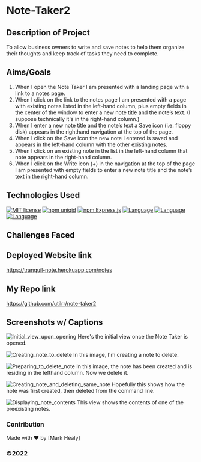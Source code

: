 # Note-Taker2

## Description of Project
To allow business owners to write and save notes to help them organize their thoughts and keep track of tasks they need to complete.

## Aims/Goals
1. When I open the Note Taker I am presented with a landing page with a link to a notes page.
2. When I click on the link to the notes page I am presented with a page with existing notes listed in the left-hand column, plus empty fields in the center of the window to enter a new note title and the note’s text. (I suppose technically it's in the right-hand column.)
3. When I enter a new note title and the note’s text a Save icon (i.e. floppy disk) appears in the righthand  navigation at the top of the page.
4. When I click on the Save icon the new note I entered is saved and appears in the left-hand column with the other existing notes.
5. When I click on an existing note in the list in the left-hand column that note appears in the right-hand column.
6. When I click on the Write icon (+) in the navigation at the top of the page I am presented with empty fields to enter a new note title and the note’s text in the right-hand column.


## Technologies Used

[![MIT license](https://img.shields.io/badge/License-MIT-blue.svg)](https://lbesson.mit-license.org/)
[![npm uniqid](https://img.shields.io/badge/npm-Uniqid-lightpurple.svg)](https://www.npmjs.com/package/uniqid)
[![npm Express.js](https://img.shields.io/badge/npm-Express.js-lightgrey.svg)](https://expressjs.com/)
[![Language](https://img.shields.io/badge/JavaScript-yellow.svg)](https://developer.oracle.com/javascript/)
[![Language](https://img.shields.io/badge/HTML-orange.svg)](https://html.spec.whatwg.org/multipage/)
[![Language](https://img.shields.io/badge/CSS-lightblue.svg)](https://www.w3.org/TR/CSS/#css)



## Challenges Faced


## Deployed Website link

https://tranquil-note.herokuapp.com/notes

## My Repo link

https://github.com/utilrr/note-taker2

## Screenshots w/ Captions

![Initial_view_upon_opening](https://user-images.githubusercontent.com/25494815/162864781-2435dd68-79ef-48f2-a775-d65780aea887.png)
Here's the initial view once the Note Taker is opened.

![Creating_note_to_delete](https://user-images.githubusercontent.com/25494815/162864823-b5d7d3ad-4a39-4238-aba4-65ddc9055be3.png)
In this image, I'm creating a note to delete.

![Preparing_to_delete_note](https://user-images.githubusercontent.com/25494815/162864844-e456aceb-2700-4296-ba5f-efd82f0a97db.png)
In this image, the note has been created and is residing in the lefthand column. Now we delete it.

![Creating_note_and_deleting_same_note](https://user-images.githubusercontent.com/25494815/162864855-4959913f-9897-42d8-918e-bf2abedcfbe4.png)
Hopefully this shows how the note was first created, then deleted from the command line.

![Displaying_note_contents](https://user-images.githubusercontent.com/25494815/162864878-a4136e2a-09f2-4fd0-95a3-f41ff4eede82.png)
This view shows the contents of one of the preexisting notes.

### Contribution
Made with ❤️ by [Mark Healy]
### ©️2022 
